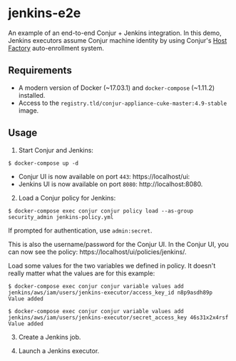 # jenkins-e2e

An example of an end-to-end Conjur + Jenkins integration.
In this demo, Jenkins executors assume Conjur machine identity
by using Conjur's [Host Factory]() auto-enrollment system.

## Requirements

* A modern version of Docker (~17.03.1) and `docker-compose` (~1.11.2) installed.
* Access to the `registry.tld/conjur-appliance-cuke-master:4.9-stable` image.

## Usage

1. Start Conjur and Jenkins:

  ```sh-session
  $ docker-compose up -d
  ```

  - Conjur UI is now available on port `443`: https://localhost/ui:
  - Jenkins UI is now available on port `8080`: http://localhost:8080.

2. Load a Conjur policy for Jenkins:

  ```sh-session
  $ docker-compose exec conjur conjur policy load --as-group security_admin jenkins-policy.yml
  ```

  If prompted for authentication, use `admin:secret`.

  This is also the username/password for the Conjur UI.
  In the Conjur UI, you can now see the policy: https://localhost/ui/policies/jenkins/.

  Load some values for the two variables we defined in policy.
  It doesn't really matter what the values are for this example:

  ```sh-session
  $ docker-compose exec conjur conjur variable values add jenkins/aws/iam/users/jenkins-executor/access_key_id n8p9asdh89p
  Value added

  $ docker-compose exec conjur conjur variable values add jenkins/aws/iam/users/jenkins-executor/secret_access_key 46s31x2x4rsf
  Value added
  ```

3. Create a Jenkins job.

4. Launch a Jenkins executor.
